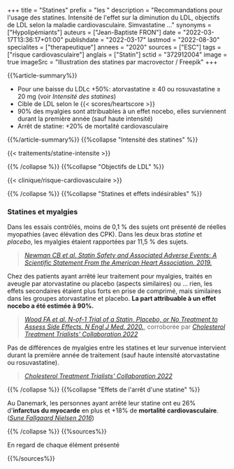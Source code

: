 +++
title = "Statines"
prefix = "les "
description = "Recommandations pour l'usage des statines. Intensité de l'effet sur la diminution du LDL, objectifs de LDL selon la maladie cardiovasculaire. Simvastatine ..."
synonyms = ["Hypolipémiants"]
auteurs = ["Jean-Baptiste FRON"]
date = "2022-03-17T13:36:17+01:00"
publishdate = "2022-03-17"
lastmod = "2022-08-30"
specialites = ["therapeutique"]
annees = "2020"
sources = ["ESC"]
tags = ["risque cardiovasculaire"]
anglais = ["Statin"]
sctid = "372912004"
image = true
imageSrc = "Illustration des statines par macrovector / Freepik"
+++

{{%article-summary%}}

- Pour une baisse du LDLc +50%: atorvastatine ≥ 40 ou rosuvastatine ≥ 20 mg (voir *Intensité des statines*)
- Cible de LDL selon le {{< scores/heartscore >}}
- 90% des myalgies sont attribuables à un effet nocebo, elles surviennent durant la première année (sauf haute intensité)
- Arrêt de statine: +20% de mortalité cardiovasculaire

{{%/article-summary%}}
{{%collapse "Intensité des statines" %}}

{{< traitements/statine-intensite >}}

{{% /collapse %}}
{{%collapse "Objectifs de LDL" %}}

{{< clinique/risque-cardiovasculaire >}}

{{% /collapse %}}
{{%collapse "Statines et effets indésirables" %}}

### Statines et myalgies

Dans les essais contrôlés, moins de 0,1 % des sujets ont présenté de réelles myopathies (avec élévation des CPK). Dans les deux bras *statine* et *placebo*, les myalgies étaient rapportées par 11,5 % des sujets.

> *[Newman CB et al. Statin Safety and Associated Adverse Events: A Scientific Statement From the American Heart Association. 2019.](https://www.ahajournals.org/doi/full/10.1161/ATV.0000000000000073)*

Chez des patients ayant arrêté leur traitement pour myalgies, traités en aveugle par atorvastatine ou placebo (aspects similaires) ou ... rien, les effets secondaires étaient plus forts en prise de comprimé, mais similaires dans les groupes atorvastatine et placebo. **La part attribuable à un effet nocebo a été estimée à 90%.**

> *[Wood FA et al. N-of-1 Trial of a Statin, Placebo, or No Treatment to Assess Side Effects. N Engl J Med. 2020.](https://www.nejm.org/doi/10.1056/NEJMc2031173?url_ver=Z39.88-2003)*, corroborée par *[Cholesterol Treatment Trialists' Collaboration 2022](https://www.thelancet.com/journals/lancet/article/PIIS0140-6736(22)01545-8/fulltext)*

Pas de différences de myalgies entre les statines et leur survenue intervient durant la première année de traitement (sauf haute intensité atorvastatine ou rosuvastatine).

> *[Cholesterol Treatment Trialists' Collaboration 2022](https://www.thelancet.com/journals/lancet/article/PIIS0140-6736(22)01545-8/fulltext)*

{{% /collapse %}}
{{%collapse "Effets de l'arrêt d'une statine" %}}

Au Danemark, les personnes ayant arrêté leur statine ont eu 26% d'**infarctus du myocarde** en plus et +18% de **mortalité cardiovasculaire**. (*[Sune Fallgaard Nielsen 2016](https://academic.oup.com/eurheartj/article/37/11/908/2398344)*)

{{% /collapse %}}
{{%sources%}}

En regard de chaque élément présenté

{{%/sources%}}
